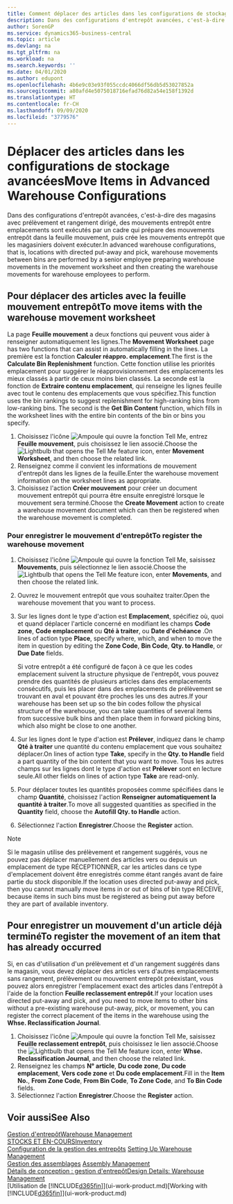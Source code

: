 ```yaml
---
title: Comment déplacer des articles dans les configurations de stockage avancées | Microsoft Docs
description: Dans des configurations d'entrepôt avancées, c'est-à-dire des magasins avec prélèvement et rangement dirigé, des mouvements entrepôt entre emplacements sont exécutés par un cadre qui prépare des mouvements entrepôt dans la feuille mouvement, puis crée les mouvements entrepôt que les magasiniers doivent exécuter.
author: SorenGP
ms.service: dynamics365-business-central
ms.topic: article
ms.devlang: na
ms.tgt_pltfrm: na
ms.workload: na
ms.search.keywords: ''
ms.date: 04/01/2020
ms.author: edupont
ms.openlocfilehash: 4b6e9c03e93f055ccdc4066df56db5d53027852a
ms.sourcegitcommit: a80afd4e5075018716efad76d82a54e158f1392d
ms.translationtype: HT
ms.contentlocale: fr-CH
ms.lasthandoff: 09/09/2020
ms.locfileid: "3779576"
---
```

# <a name="move-items-in-advanced-warehouse-configurations"></a><span data-ttu-id="42f03-103">Déplacer des articles dans les configurations de stockage avancées</span><span class="sxs-lookup"><span data-stu-id="42f03-103">Move Items in Advanced Warehouse Configurations</span></span>
<span data-ttu-id="42f03-104">Dans des configurations d'entrepôt avancées, c'est-à-dire des magasins avec prélèvement et rangement dirigé, des mouvements entrepôt entre emplacements sont exécutés par un cadre qui prépare des mouvements entrepôt dans la feuille mouvement, puis crée les mouvements entrepôt que les magasiniers doivent exécuter.</span><span class="sxs-lookup"><span data-stu-id="42f03-104">In advanced warehouse configurations, that is, locations with directed put-away and pick, warehouse movements between bins are performed by a senior employee preparing warehouse movements in the movement worksheet and then creating the warehouse movements for warehouse employees to perform.</span></span>  

## <a name="to-move-items-with-the-warehouse-movement-worksheet"></a><span data-ttu-id="42f03-105">Pour déplacer des articles avec la feuille mouvement entrepôt</span><span class="sxs-lookup"><span data-stu-id="42f03-105">To move items with the warehouse movement worksheet</span></span>
<span data-ttu-id="42f03-106">La page **Feuille mouvement** a deux fonctions qui peuvent vous aider à renseigner automatiquement les lignes.</span><span class="sxs-lookup"><span data-stu-id="42f03-106">The **Movement Worksheet** page has two functions that can assist in automatically filling in the lines.</span></span> <span data-ttu-id="42f03-107">La première est la fonction **Calculer réappro. emplacement**.</span><span class="sxs-lookup"><span data-stu-id="42f03-107">The first is the **Calculate Bin Replenishment** function.</span></span> <span data-ttu-id="42f03-108">Cette fonction utilise les priorités emplacement pour suggérer le réapprovisionnement des emplacements les mieux classés à partir de ceux moins bien classés. La seconde est la fonction de **Extraire contenu emplacement**, qui renseigne les lignes feuille avec tout le contenu des emplacements que vous spécifiez.</span><span class="sxs-lookup"><span data-stu-id="42f03-108">This function uses the bin rankings to suggest replenishment for high-ranking bins from low-ranking bins. The second is the **Get Bin Content** function, which fills in the worksheet lines with the entire bin contents of the bin or bins you specify.</span></span>

1.  <span data-ttu-id="42f03-109">Choisissez l'icône ![Ampoule qui ouvre la fonction Tell Me](media/ui-search/search_small.png "Dites-moi ce que vous voulez faire"), entrez **Feuille mouvement**, puis choisissez le lien associé.</span><span class="sxs-lookup"><span data-stu-id="42f03-109">Choose the ![Lightbulb that opens the Tell Me feature](media/ui-search/search_small.png "Tell me what you want to do") icon, enter **Movement Worksheet**, and then choose the related link.</span></span>  
2.  <span data-ttu-id="42f03-110">Renseignez comme il convient les informations de mouvement d'entrepôt dans les lignes de la feuille.</span><span class="sxs-lookup"><span data-stu-id="42f03-110">Enter the warehouse movement information on the worksheet lines as appropriate.</span></span>  
3. <span data-ttu-id="42f03-111">Choisissez l'action **Créer mouvement** pour créer un document mouvement entrepôt qui pourra être ensuite enregistré lorsque le mouvement sera terminé.</span><span class="sxs-lookup"><span data-stu-id="42f03-111">Choose the **Create Movement** action to create a warehouse movement document which can then be registered when the warehouse movement is completed.</span></span>  

### <a name="to-register-the-warehouse-movement"></a><span data-ttu-id="42f03-112">Pour enregistrer le mouvement d'entrepôt</span><span class="sxs-lookup"><span data-stu-id="42f03-112">To register the warehouse movement</span></span>  
1.  <span data-ttu-id="42f03-113">Choisissez l'icône ![Ampoule qui ouvre la fonction Tell Me](media/ui-search/search_small.png "Dites-moi ce que vous voulez faire"), saisissez **Mouvements**, puis sélectionnez le lien associé.</span><span class="sxs-lookup"><span data-stu-id="42f03-113">Choose the ![Lightbulb that opens the Tell Me feature](media/ui-search/search_small.png "Tell me what you want to do") icon, enter **Movements**, and then choose the related link.</span></span>  
2.  <span data-ttu-id="42f03-114">Ouvrez le mouvement entrepôt que vous souhaitez traiter.</span><span class="sxs-lookup"><span data-stu-id="42f03-114">Open the warehouse movement that you want to process.</span></span>  
3.  <span data-ttu-id="42f03-115">Sur les lignes dont le type d'action est **Emplacement**, spécifiez où, quoi et quand déplacer l'article concerné en modifiant les champs **Code zone**, **Code emplacement** ou **Qté à traiter**, ou **Date d'échéance** .</span><span class="sxs-lookup"><span data-stu-id="42f03-115">On lines of action type **Place**, specify where, which, and when to move the item in question by editing the **Zone Code**, **Bin Code**, **Qty. to Handle**, or **Due Date** fields.</span></span>  

    <span data-ttu-id="42f03-116">Si votre entrepôt a été configuré de façon à ce que les codes emplacement suivent la structure physique de l'entrepôt, vous pouvez prendre des quantités de plusieurs articles dans des emplacements consécutifs, puis les placer dans des emplacements de prélèvement se trouvant en aval et pouvant être proches les uns des autres.</span><span class="sxs-lookup"><span data-stu-id="42f03-116">If your warehouse has been set up so the bin codes follow the physical structure of the warehouse, you can take quantities of several items from successive bulk bins and then place them in forward picking bins, which also might be close to one another.</span></span>  
4.  <span data-ttu-id="42f03-117">Sur les lignes dont le type d'action est **Prélever**, indiquez dans le champ **Qté à traiter** une quantité du contenu emplacement que vous souhaitez déplacer.</span><span class="sxs-lookup"><span data-stu-id="42f03-117">On lines of action type **Take**, specify in the **Qty. to Handle** field a part quantity of the bin content that you want to move.</span></span> <span data-ttu-id="42f03-118">Tous les autres champs sur les lignes dont le type d'action est **Prélever** sont en lecture seule.</span><span class="sxs-lookup"><span data-stu-id="42f03-118">All other fields on lines of action type **Take** are read-only.</span></span>  
5.  <span data-ttu-id="42f03-119">Pour déplacer toutes les quantités proposées comme spécifiées dans le champ **Quantité**, choisissez l'action **Renseigner automatiquement la quantité à traiter**.</span><span class="sxs-lookup"><span data-stu-id="42f03-119">To move all suggested quantities as specified in the **Quantity** field, choose the **Autofill Qty. to Handle** action.</span></span>  
6. <span data-ttu-id="42f03-120">Sélectionnez l'action **Enregistrer**.</span><span class="sxs-lookup"><span data-stu-id="42f03-120">Choose the **Register** action.</span></span>  

> [!NOTE]  
>  <span data-ttu-id="42f03-121">Si le magasin utilise des prélèvement et rangement suggérés, vous ne pouvez pas déplacer manuellement des articles vers ou depuis un emplacement de type RÉCEPTIONNER, car les articles dans ce type d'emplacement doivent être enregistrés comme étant rangés avant de faire partie du stock disponible.</span><span class="sxs-lookup"><span data-stu-id="42f03-121">If the location uses directed put-away and pick, then you cannot manually move items in or out of bins of bin type RECEIVE, because items in such bins must be registered as being put away before they are part of available inventory.</span></span>

## <a name="to-register-the-movement-of-an-item-that-has-already-occurred"></a><span data-ttu-id="42f03-122">Pour enregistrer un mouvement d'un article déjà terminé</span><span class="sxs-lookup"><span data-stu-id="42f03-122">To register the movement of an item that has already occurred</span></span>  
<span data-ttu-id="42f03-123">Si, en cas d'utilisation d'un prélèvement et d'un rangement suggérés dans le magasin, vous devez déplacer des articles vers d'autres emplacements sans rangement, prélèvement ou mouvement entrepôt préexistant, vous pouvez alors enregistrer l'emplacement exact des articles dans l'entrepôt à l'aide de la fonction **Feuille reclassement entrepôt**.</span><span class="sxs-lookup"><span data-stu-id="42f03-123">If your location uses directed put-away and pick, and you need to move items to other bins without a pre-existing warehouse put-away, pick, or movement, you can register the correct placement of the items in the warehouse using the **Whse. Reclassification Journal**.</span></span>

1.  <span data-ttu-id="42f03-124">Choisissez l'icône ![Ampoule qui ouvre la fonction Tell Me](media/ui-search/search_small.png "Dites-moi ce que vous voulez faire"), saisissez **Feuille reclassement entrepôt**, puis choisissez le lien associé.</span><span class="sxs-lookup"><span data-stu-id="42f03-124">Choose the ![Lightbulb that opens the Tell Me feature](media/ui-search/search_small.png "Tell me what you want to do") icon, enter **Whse. Reclassification Journal**, and then choose the related link.</span></span>  
2.  <span data-ttu-id="42f03-125">Renseignez les champs **N° article**, **Du code zone**, **Du code emplacement**, **Vers code zone** et **Du code emplacement**.</span><span class="sxs-lookup"><span data-stu-id="42f03-125">Fill in the **Item No.**, **From Zone Code**, **From Bin Code**, **To Zone Code**, and **To Bin Code** fields.</span></span>  
3.  <span data-ttu-id="42f03-126">Sélectionnez l'action **Enregistrer**.</span><span class="sxs-lookup"><span data-stu-id="42f03-126">Choose the **Register** action.</span></span>  

## <a name="see-also"></a><span data-ttu-id="42f03-127">Voir aussi</span><span class="sxs-lookup"><span data-stu-id="42f03-127">See Also</span></span>  
[<span data-ttu-id="42f03-128">Gestion d'entrepôt</span><span class="sxs-lookup"><span data-stu-id="42f03-128">Warehouse Management</span></span>](warehouse-manage-warehouse.md)  
[<span data-ttu-id="42f03-129">STOCKS ET EN-COURS</span><span class="sxs-lookup"><span data-stu-id="42f03-129">Inventory</span></span>](inventory-manage-inventory.md)  
<span data-ttu-id="42f03-130">[Configuration de la gestion des entrepôts](warehouse-setup-warehouse.md)   </span><span class="sxs-lookup"><span data-stu-id="42f03-130">[Setting Up Warehouse Management](warehouse-setup-warehouse.md)   </span></span>  
<span data-ttu-id="42f03-131">[Gestion des assemblages](assembly-assemble-items.md)  </span><span class="sxs-lookup"><span data-stu-id="42f03-131">[Assembly Management](assembly-assemble-items.md)  </span></span>  
[<span data-ttu-id="42f03-132">Détails de conception : gestion d'entrepôt</span><span class="sxs-lookup"><span data-stu-id="42f03-132">Design Details: Warehouse Management</span></span>](design-details-warehouse-management.md)  
<span data-ttu-id="42f03-133">[Utilisation de [!INCLUDE[d365fin](includes/d365fin_md.md)]](ui-work-product.md)</span><span class="sxs-lookup"><span data-stu-id="42f03-133">[Working with [!INCLUDE[d365fin](includes/d365fin_md.md)]](ui-work-product.md)</span></span>
